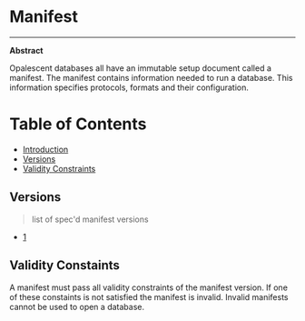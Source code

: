 # Manifest

-----

**Abstract**

Opalescent databases all have an immutable setup document called a manifest.
The manifest contains information needed to run a database.
This information specifies protocols, formats and their configuration.

# Table of Contents

- [Introduction](#introduction)
- [Versions](#versions)
- [Validity Constraints](#validity-constraints)

## Versions

> list of spec'd manifest versions

- [1](./1.md)

## Validity Constaints

A manifest must pass all validity constraints of the manifest version.
If one of these constaints is not satisfied the manifest is invalid.
Invalid manifests cannot be used to open a database.

